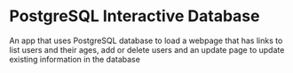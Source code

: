 # PostgreSQL Interactive Database

An app that uses PostgreSQL database to load a webpage that
has links to list users and their ages, add or delete users
and an update page to update existing information in the
database

